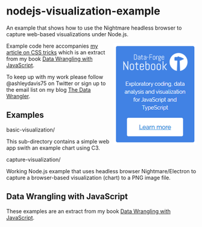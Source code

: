 # nodejs-visualization-example

An example that shows how to use the Nightmare headless browser to capture web-based visualizations under Node.js.

<a target="_blank" href="https://www.data-forge-notebook.com/"><img align="right" src="images/support1.png"></a>

Example code here accompanies [my article on CSS tricks](http://bit.ly/2HW3W0b) which is an extract from my book [Data Wrangling with JavaScript](http://bit.ly/2t2cJu2).

To keep up with my work please follow @ashleydavis75 on Twitter or sign up to the email list on my blog [The Data Wrangler](http://www.the-data-wrangler.com/).

## Examples

basic-visualization/

This sub-directory contains a simple web app swith an example chart using C3.

capture-visualization/

Working Node.js example that uses headless browser Nightmare/Electron to capture a browser-based visualization (chart) to a PNG image file.

## Data Wrangling with JavaScript

These examples are an extract from my book [Data Wrangling with JavaScript](http://bit.ly/2t2cJu2).
